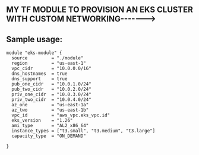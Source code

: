 ## MY TF MODULE TO PROVISION AN EKS CLUSTER WITH CUSTOM NETWORKING------->



## Sample usage:

~~~
module "eks-module" {
  source         = "./module"
  region         = "us-east-1"
  vpc_cidr       = "10.0.0.0/16"
  dns_hostnames  = true
  dns_support    = true
  pub_one_cidr   = "10.0.1.0/24"
  pub_two_cidr   = "10.0.2.0/24"
  priv_one_cidr  = "10.0.3.0/24"
  priv_two_cidr  = "10.0.4.0/24"
  az_one         = "us-east-1a"
  az_two         = "us-east-1b"
  vpc_id         = "aws_vpc.eks_vpc.id"
  eks_version    = "1.26"
  ami_type       = "AL2_x86_64"
  instance_types = ["t3.small", "t3.medium", "t3.large"]
  capacity_type  = "ON_DEMAND"

}



~~~


